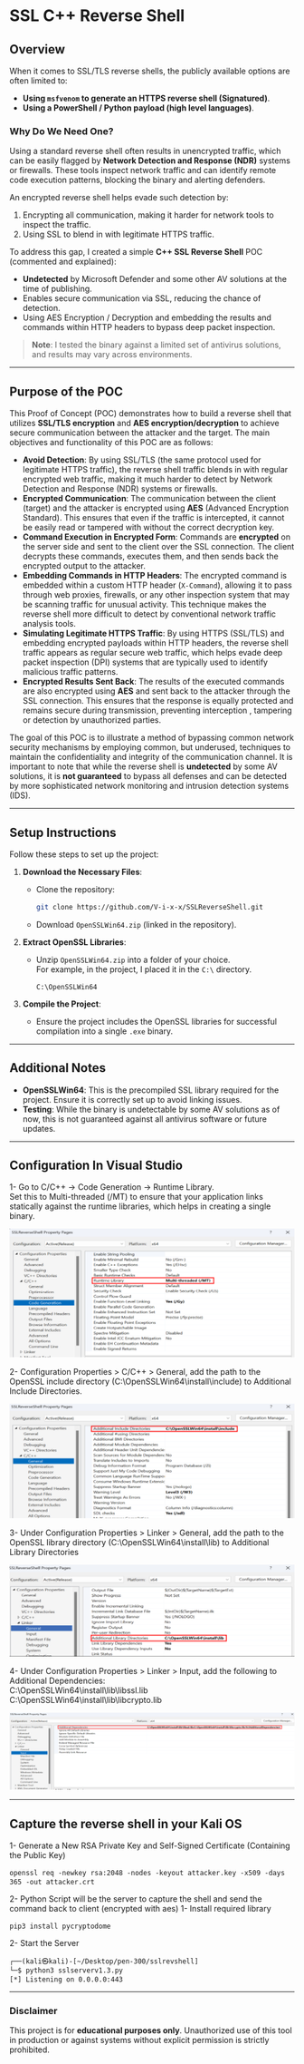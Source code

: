 # SSL C++ Reverse Shell

## Overview
When it comes to SSL/TLS reverse shells, the publicly available options are often limited to:
- **Using `msfvenom` to generate an HTTPS reverse shell (Signatured)**.
- **Using a PowerShell / Python payload (high level languages)**.

### Why Do We Need One?
Using a standard reverse shell often results in unencrypted traffic, which can be easily flagged by **Network Detection and Response (NDR)** systems or firewalls. These tools inspect network traffic and can identify remote code execution patterns, blocking the binary and alerting defenders.

An encrypted reverse shell helps evade such detection by:
1. Encrypting all communication, making it harder for network tools to inspect the traffic.
2. Using SSL to blend in with legitimate HTTPS traffic.

To address this gap, I created a simple **C++ SSL Reverse Shell** POC (commented and explained):
- **Undetected** by Microsoft Defender and some other AV solutions at the time of publishing.
- Enables secure communication via SSL, reducing the chance of detection.
- Using AES Encryption / Decryption and embedding the results and commands within HTTP headers to bypass deep packet inspection.

> **Note**: I tested the binary against a limited set of antivirus solutions, and results may vary across environments.

---

## Purpose of the POC

This Proof of Concept (POC) demonstrates how to build a reverse shell that utilizes **SSL/TLS encryption** and **AES encryption/decryption** to achieve secure communication between the attacker and the target. The main objectives and functionality of this POC are as follows:

- **Avoid Detection**: By using SSL/TLS (the same protocol used for legitimate HTTPS traffic), the reverse shell traffic blends in with regular encrypted web traffic, making it much harder to detect by Network Detection and Response (NDR) systems or firewalls.
- **Encrypted Communication**: The communication between the client (target) and the attacker is encrypted using **AES** (Advanced Encryption Standard). This ensures that even if the traffic is intercepted, it cannot be easily read or tampered with without the correct decryption key.
- **Command Execution in Encrypted Form**: Commands are **encrypted** on the server side and sent to the client over the SSL connection. The client decrypts these commands, executes them, and then sends back the encrypted output to the attacker.
- **Embedding Commands in HTTP Headers**: The encrypted command is embedded within a custom HTTP header (`X-Command`), allowing it to pass through web proxies, firewalls, or any other inspection system that may be scanning traffic for unusual activity. This technique makes the reverse shell more difficult to detect by conventional network traffic analysis tools.
- **Simulating Legitimate HTTPS Traffic**: By using HTTPS (SSL/TLS) and embedding encrypted payloads within HTTP headers, the reverse shell traffic appears as regular secure web traffic, which helps evade deep packet inspection (DPI) systems that are typically used to identify malicious traffic patterns.
- **Encrypted Results Sent Back**: The results of the executed commands are also encrypted using **AES** and sent back to the attacker through the SSL connection. This ensures that the response is equally protected and remains secure during transmission, preventing interception , tampering or detection by unauthorized parties.

The goal of this POC is to illustrate a method of bypassing common network security mechanisms by employing common, but underused, techniques to maintain the confidentiality and integrity of the communication channel. It is important to note that while the reverse shell is **undetected** by some AV solutions, it is **not guaranteed** to bypass all defenses and can be detected by more sophisticated network monitoring and intrusion detection systems (IDS).

---

## Setup Instructions
Follow these steps to set up the project:

1. **Download the Necessary Files**:
   - Clone the repository:  
     ```bash
     git clone https://github.com/V-i-x-x/SSLReverseShell.git
     ```
   - Download `OpenSSLWin64.zip` (linked in the repository).

2. **Extract OpenSSL Libraries**:
   - Unzip `OpenSSLWin64.zip` into a folder of your choice.  
     For example, in the project, I placed it in the `C:\` directory.

     ```plaintext
     C:\OpenSSLWin64
     ```

3. **Compile the Project**:
   - Ensure the project includes the OpenSSL libraries for successful compilation into a single `.exe` binary.

---

## Additional Notes
- **OpenSSLWin64**: This is the precompiled SSL library required for the project. Ensure it is correctly set up to avoid linking issues.
- **Testing**: While the binary is undetectable by some AV solutions as of now, this is not guaranteed against all antivirus software or future updates.

---

## Configuration In Visual Studio

1- Go to C/C++ → Code Generation → Runtime Library.  
Set this to Multi-threaded (/MT) to ensure that your application links statically against the runtime libraries, which helps in creating a single binary.

![Local Image](./images/MT.png "MT FLAG")

2- Configuration Properties > C/C++ > General, add the path to the OpenSSL include directory (C:\OpenSSLWin64\install\include) to Additional Include Directories.

![Local Image](./images/Include.png "Include Libraries")

3- Under Configuration Properties > Linker > General, add the path to the OpenSSL library directory (C:\OpenSSLWin64\install\lib) to Additional Library Directories

![Local Image](./images/Linker1.png "Linker.png")

4- Under Configuration Properties > Linker > Input, add the following to Additional Dependencies:  
C:\OpenSSLWin64\install\lib\libssl.lib  
C:\OpenSSLWin64\install\lib\libcrypto.lib

![Local Image](./images/Linker2.png "Linker.png")

---

## Capture the reverse shell in your Kali OS

1- Generate a New RSA Private Key and Self-Signed Certificate (Containing the Public Key)
```
openssl req -newkey rsa:2048 -nodes -keyout attacker.key -x509 -days 365 -out attacker.crt
```
2- Python Script will be the server to capture the shell and send the command back to client (encrypted with aes)
1- Install required library

```
pip3 install pycryptodome
```
2- Start the Server
```
┌──(kali㉿kali)-[~/Desktop/pen-300/sslrevshell]
└─$ python3 sslserverv1.3.py      
[*] Listening on 0.0.0.0:443
```
---

### Disclaimer
This project is for **educational purposes only**. Unauthorized use of this tool in production or against systems without explicit permission is strictly prohibited.
